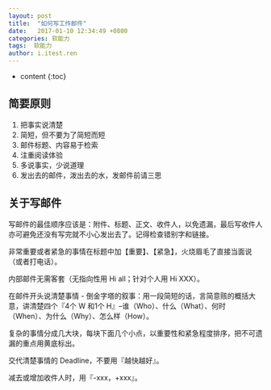 ```yaml
---
layout: post
title:  "如何写工作邮件"
date:   2017-01-10 12:34:49 +0800
categories: 软能力
tags:  软能力
author: i.itest.ren
---
```


* content
{:toc}






## 简要原则 ##

1. 把事实说清楚
1. 简短，但不要为了简短而短
1. 邮件标题、内容易于检索
1. 注重阅读体验
1. 多说事实，少说道理
1. 发出去的邮件，泼出去的水，发邮件前请三思

## 关于写邮件 ##

写邮件的最佳顺序应该是：附件、标题、正文、收件人，以免遗漏，最后写收件人亦可避免还没有写完就不小心发出去了。记得检查错别字和链接。

非常重要或者紧急的事情在标题中加【重要】、【紧急】，火烧眉毛了直接当面说（或者打电话）。

内部邮件无需客套（无指向性用 Hi all；针对个人用 Hi XXX）。

在邮件开头说清楚事情 - 倒金字塔的叙事：用一段简短的话，言简意赅的概括大意，讲清楚四个『4个 W 和1个 H』–谁（Who）、什么（What）、何时（When）、为什么（Why）、怎么样（How）。

复杂的事情分成几大块，每块下面几个小点，以重要性和紧急程度排序，把不可遗漏的重点用黄底标出。

交代清楚事情的 Deadline，不要用『越快越好』。

减去或增加收件人时，用『-xxx，+xxx』。

